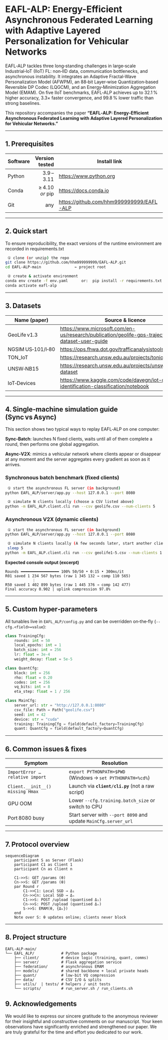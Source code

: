 # EAFL-ALP: Energy-Efficient Asynchronous Federated Learning with Adaptive Layered Personalization for Vehicular Networks

EAFL‑ALP tackles three long‑standing challenges in large‑scale Industrial‑IoT (IIoT) FL: non‑IID data, communication bottlenecks, and asynchronous instability. It integrates an Adaptive Fractal‑Wave Personalization Model (AFWPM), an 88‑bit Layer‑wise Quantization‑based Reversible DP Codec (LQGCM), and an Energy‑Minimization Aggregation Model (EMAM). On five IIoT benchmarks, EAFL‑ALP achieves up to 32.1 % higher accuracy, 3.3× faster convergence, and 99.8 % lower traffic than strong baselines.

This repository accompanies the paper **“EAFL‑ALP: Energy‑Efficient Asynchronous Federated Learning with Adaptive Layered Personalization for Vehicular Networks.”** 


---

## 1. Prerequisites

| Software | Version tested | Install link |
|----------|---------------:|--------------|
| Python   | 3.9 – 3.11 | <https://www.python.org> |
| Conda    | ≥ 4.10 *or* pip | <https://docs.conda.io> |
| Git      | any            | <https://github.com/hhm999999999/EAFL-ALP> |

---

## 2. Quick start

To ensure reproducibility, the exact versions of the runtime environment are recorded in requirements.txt 
```bash
 ① clone (or unzip) the repo
git clone https://github.com/hhm999999999/EAFL-ALP.git
cd EAFL-ALP-main               ← project root

 ② create & activate environment
conda env create -f env.yaml      or:  pip install -r requirements.txt
conda activate eafl-alp
```

---

## 3. Datasets

| Name (paper) | Source & licence |
|--------------|------------------|
| GeoLife v1.3 | <https://www.microsoft.com/en-us/research/publication/geolife-gps-trajectory-dataset-user-guide> 
| NGSIM US‑101/I‑80 | <https://ops.fhwa.dot.gov/trafficanalysistools/ngsim.htm>  
| TON_IoT | <https://research.unsw.edu.au/projects/toniot-datasets>  
| UNSW‑NB15 | <https://research.unsw.edu.au/projects/unsw-nb15-dataset> 
| IoT‑Devices | <https://www.kaggle.com/code/davegn/iot-device-identification-classification/notebook> 

---

## 4. Single‑machine simulation guide (Sync vs Async)
This section shows two typical ways to replay EAFL‑ALP on one computer:


**Sync‑Batch**: launches N fixed clients, waits until all of them complete a round, then performs one global aggregation.

**Async‑V2X**:  mimics a vehicular network where clients appear or disappear at any moment and the server aggregates every gradient as soon as it arrives.



### Synchronous batch benchmark (fixed clients)

```bash
 ① start the asynchronous FL server (in background)
python EAFL_ALP/server/app.py --host 127.0.0.1 --port 8080 

 ② simulate N clients locally (choose a CSV listed above)
python -m EAFL_ALP.client.cli run --csv geolife.csv --num-clients 5
```

### Asynchronous V2X (dynamic clients)

```bash
 ① start the asynchronous FL server (in background)
python EAFL_ALP/server/app.py --host 127.0.0.1 --port 8080 

 ② simulate N clients locally (A few seconds later, start another client)
 sleep 5
python -m EAFL_ALP.client.cli run --csv geolife1-5.csv --num-clients 1
```

**Expected console output (excerpt)**  
```
Rounds ━━━━━━━━━━━━━━━━━ 100% 50/50 • 0:15 • 300ms/it
R01 saved 1 234 567 bytes (raw 1 345 132 → comp 110 565)
            ⋮
R50 saved 1 402 899 bytes (raw 1 445 376 → comp 142 477)
Final accuracy 0.902 | uplink compression 97.8%
```

---

## 5. Custom hyper‑parameters

All tunables live in `EAFL_ALP/config.py` and can be overridden on‑the‑fly (`--cfg.<field>=value`):

```python
class TrainingCfg:
    rounds: int = 50
    local_epochs: int = 1
    batch_size: int = 256
    lr: float = 3e-4
    weight_decay: float = 5e-5

class QuantCfg:
    block: int = 256
    rho: float = 0.20
    codes: int = 256
    vq_bits: int = 8
    eta_step: float = 1 / 256

class MainCfg:
    server_url: str = "http://127.0.0.1:8080"
    csv_file: Path = Path("geolife.csv")
    seed: int = 42
    device: str = "cuda"
    training: TrainingCfg = field(default_factory=TrainingCfg)
    quant: QuantCfg = field(default_factory=QuantCfg)
```

---

## 6. Common issues & fixes

| Symptom | Resolution |
|---------|------------|
| `ImportError … relative import` | `export PYTHONPATH=$PWD`  (Windows → `set PYTHONPATH=%cd%`) |
| `Client.__init__() missing Hmax` | Launch via **`client/cli.py`** (not a raw script) |
| GPU OOM | Lower `--cfg.training.batch_size` or switch to CPU |
| Port 8080 busy | Start server with `--port 8090` and update `MainCfg.server_url` |

---

## 7. Protocol overview

```mermaid
sequenceDiagram
    participant S as Server (Flask)
    participant C1 as Client 1
    participant Cn as Client n

    C1->>S: GET /params (θ)
    Cn->>S: GET /params (θ)
    par Round r
        C1->>C1: Local SGD → Δ₁
        Cn->>Cn: Local SGD → Δₙ
        C1->>S: POST /upload (quantised Δ₁)
        Cn->>S: POST /upload (quantised Δₙ)
        S->>S: EMAM(θ, {Δₖ})
    end
    Note over S: θ updates online; clients never block
```

---

## 8. Project structure

```text
EAFL-ALP-main/
└── EAFL_ALP/            # Python package
    ├── client/          # device logic (training, quant, comms)
    ├── server/          # Flask aggregation service
    ├── federation/      # asynchronous EMAM 
    ├── models/          # shared backbone + local private heads
    ├── quant/           # low-bit VQ compression
    ├── data/            # CSV I/O & splits
    ├── utils/  | tests/ # helpers / unit tests
    └── scripts/         # run_server.sh / run_clients.sh
```


## 9. Acknowledgements
We would like to express our sincere gratitude to the anonymous reviewer for their insightful and constructive comments on our manuscript. Your keen observations have significantly enriched and strengthened our paper. We are truly grateful for the time and effort you dedicated to our work.
